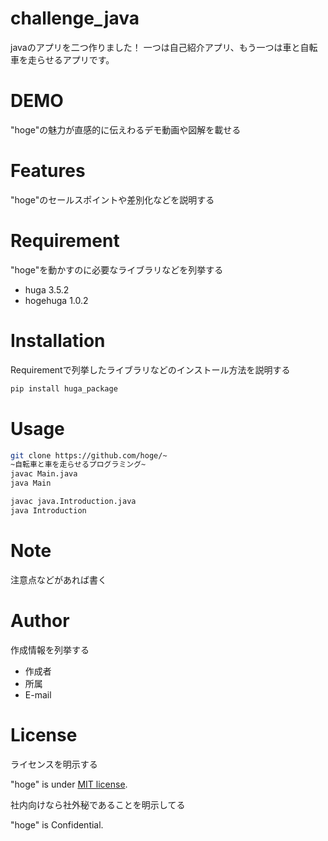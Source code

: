 # challenge_java

javaのアプリを二つ作りました！
一つは自己紹介アプリ、もう一つは車と自転車を走らせるアプリです。
 
# DEMO
 
"hoge"の魅力が直感的に伝えわるデモ動画や図解を載せる
 
# Features
 
"hoge"のセールスポイントや差別化などを説明する
 
# Requirement
 
"hoge"を動かすのに必要なライブラリなどを列挙する
 
* huga 3.5.2
* hogehuga 1.0.2
 
# Installation
 
Requirementで列挙したライブラリなどのインストール方法を説明する
 
```bash
pip install huga_package
```
 
# Usage
 

 
```bash
git clone https://github.com/hoge/~
~自転車と車を走らせるプログラミング~
javac Main.java
java Main

javac java.Introduction.java
java Introduction
```
 
# Note
 
注意点などがあれば書く
 
# Author
 
作成情報を列挙する
 
* 作成者
* 所属
* E-mail
 
# License
ライセンスを明示する
 
"hoge" is under [MIT license](https://en.wikipedia.org/wiki/MIT_License).
 
社内向けなら社外秘であることを明示してる
 
"hoge" is Confidential.
